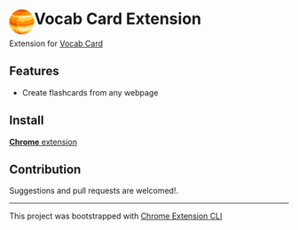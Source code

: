 # <img src="public/icons/icon_48.png" width="45" align="left"> Vocab Card Extension

Extension for [Vocab Card](https://github.com/KKKIIO/vocab-card)

## Features

- Create flashcards from any webpage

## Install

[**Chrome** extension]() <!-- TODO: Add chrome extension link inside parenthesis -->

## Contribution

Suggestions and pull requests are welcomed!.

---

This project was bootstrapped with [Chrome Extension CLI](https://github.com/dutiyesh/chrome-extension-cli)

